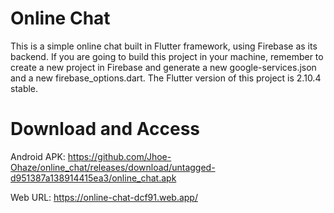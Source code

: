 # Online Chat

This is a simple online chat built in Flutter framework, using Firebase as its backend.
If you are going to build this project in your machine, remember to create a new project in Firebase and generate a new google-services.json and a new firebase_options.dart.
The Flutter version of this project is 2.10.4 stable.

# Download and Access

Android APK: https://github.com/Jhoe-Ohaze/online_chat/releases/download/untagged-d951387a138914415ea3/online_chat.apk

Web URL: https://online-chat-dcf91.web.app/ 
